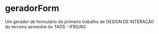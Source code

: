 # geradorForm
Um gerador de formulário do primeiro trabalho de DESIGN DE INTERAÇÃO do terceiro semestre do TADS - IFRS/RG
